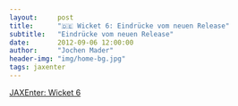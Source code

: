 ```yaml
---
layout:     post
title:      "🇩🇪 Wicket 6: Eindrücke vom neuen Release"
subtitle:   "Eindrücke vom neuen Release"
date:       2012-09-06 12:00:00
author:     "Jochen Mader"
header-img: "img/home-bg.jpg"
tags: jaxenter
---
```

[JAXEnter: Wicket 6](https://jaxenter.de/wicket-6-4573)